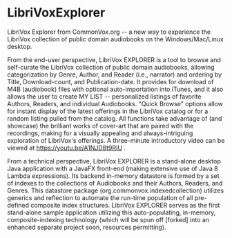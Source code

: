 # LibriVoxExplorer
LibriVox Explorer from CommonVox.org -- a new way to experience the LibriVox collection of public domain audiobooks on the Windows/Mac/Linux desktop.

From the end-user perspective, LibriVox EXPLORER is a tool to browse and self-curate the LibriVox collection of public domain audiobooks, allowing categorization by Genre, Author, and Reader (i.e., narrator) and ordering by Title, Download-count, and Publication-date. It provides for download of M4B (audiobook) files with optional auto-importation into iTunes, and it also allows the user to create MY LIST -- personalized listings of favorite Authors, Readers, and individual Audiobooks. "Quick Browse" options allow for instant display of the latest offerings in the LibriVox catalog or for a random listing pulled from the catalog. All functions take advantage of (and showcase) the brilliant works of cover-art that are paired with the recordings, making for a visually appealing and always-intriguing exploration of LibriVox's offerings. A three-minute introductory video can be viewed at https://youtu.be/A1NJD8t9RIU .

From a technical perspective, LibriVox EXPLORER is a stand-alone desktop Java application with a JavaFX front-end (making extensive use of Java 8 Lambda expressions). Its backend in-memory datastore is formed by a set of indexes to the collections of Audiobooks and their Authors, Readers, and Genres. This datastore package (org.commonvox.indexedcollection) utilizes generics and reflection to automate the run-time population of all pre-defined composite index structures. LibriVox EXPLORER serves as the first stand-alone sample application utilizing this auto-populating, in-memory, composite-indexing technology (which will be spun off [forked] into an enhanced separate project soon, resources permitting).
